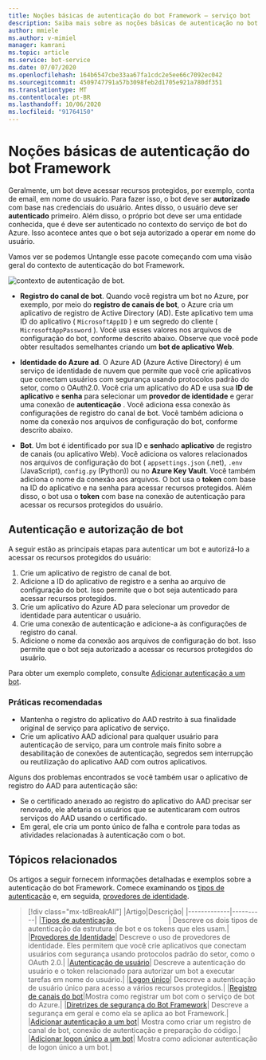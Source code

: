 ```yaml
---
title: Noções básicas de autenticação do bot Framework – serviço bot
description: Saiba mais sobre as noções básicas de autenticação no bot Framework.
author: mmiele
ms.author: v-mimiel
manager: kamrani
ms.topic: article
ms.service: bot-service
ms.date: 07/07/2020
ms.openlocfilehash: 164b6547cbe33aa67fa1cdc2e5ee66c7092ec042
ms.sourcegitcommit: 4509747791a57b3098feb2d1705e921a780df351
ms.translationtype: MT
ms.contentlocale: pt-BR
ms.lasthandoff: 10/06/2020
ms.locfileid: "91764150"
---
```

# <a name="bot-framework-authentication-basics"></a>Noções básicas de autenticação do bot Framework

Geralmente, um bot deve acessar recursos protegidos, por exemplo, conta de email, em nome do usuário. Para fazer isso, o bot deve ser **autorizado** com base nas credenciais do usuário. Antes disso, o usuário deve ser **autenticado** primeiro.
Além disso, o próprio bot deve ser uma entidade conhecida, que é deve ser autenticado no contexto do serviço de bot do Azure. Isso acontece antes que o bot seja autorizado a operar em nome do usuário.

Vamos ver se podemos Untangle esse pacote começando com uma visão geral do contexto de autenticação do bot Framework.

![contexto de autenticação de bot.](./media/concept-bot-authentication\bot-auth-context.PNG)

- **Registro do canal de bot**. Quando você registra um bot no Azure, por exemplo, por meio do **registro de canais de bot**, o Azure cria um aplicativo de registro de Active Directory (AD). Este aplicativo tem uma ID do aplicativo ( `MicrosoftAppID` ) e um segredo do cliente ( `MicrosoftAppPassword` ). Você usa esses valores nos arquivos de configuração do bot, conforme descrito abaixo.
Observe que você pode obter resultados semelhantes criando um **bot de aplicativo Web**.

- **Identidade do Azure ad**. O Azure AD (Azure Active Directory) é um serviço de identidade de nuvem que permite que você crie aplicativos que conectam usuários com segurança usando protocolos padrão do setor, como o OAuth2.0. Você cria um aplicativo do AD e usa sua **ID de aplicativo** e **senha** para selecionar um **provedor de identidade** e gerar uma conexão de **autenticação** . Você adiciona essa conexão às configurações de registro do canal de bot. Você também adiciona o nome da conexão nos arquivos de configuração do bot, conforme descrito abaixo.

- **Bot**. Um bot é identificado por sua ID e **senha**do **aplicativo** de registro de canais (ou aplicativo Web). Você adiciona os valores relacionados nos arquivos de configuração do bot ( `appsettings.json` (.net), `.env` (JavaScript), `config.py` (Python)) ou no **Azure Key Vault**. Você também adiciona o nome da conexão aos arquivos.
O bot usa o **token** com base na ID do aplicativo e na senha para acessar recursos protegidos. Além disso, o bot usa o **token** com base na conexão de autenticação para acessar os recursos protegidos do usuário.

## <a name="bot-authentication-and-authorization"></a>Autenticação e autorização de bot

A seguir estão as principais etapas para autenticar um bot e autorizá-lo a acessar os recursos protegidos do usuário:

1. Crie um aplicativo de registro de canal de bot.
1. Adicione a ID do aplicativo de registro e a senha ao arquivo de configuração do bot. Isso permite que o bot seja autenticado para acessar recursos protegidos.
1. Crie um aplicativo do Azure AD para selecionar um provedor de identidade para autenticar o usuário.
1. Crie uma conexão de autenticação e adicione-a às configurações de registro do canal.
1. Adicione o nome da conexão aos arquivos de configuração do bot. Isso permite que o bot seja autorizado a acessar os recursos protegidos do usuário.

Para obter um exemplo completo, consulte [Adicionar autenticação a um bot](bot-builder-authentication.md).

### <a name="best-practices"></a>Práticas recomendadas

- Mantenha o registro do aplicativo do AAD restrito à sua finalidade original de serviço para aplicativo de serviço.
- Crie um aplicativo AAD adicional para qualquer usuário para autenticação de serviço, para um controle mais finito sobre a desabilitação de conexões de autenticação, segredos sem interrupção ou reutilização do aplicativo AAD com outros aplicativos.

Alguns dos problemas encontrados se você também usar o aplicativo de registro do AAD para autenticação são:

- Se o certificado anexado ao registro do aplicativo do AAD precisar ser renovado, ele afetaria os usuários que se autenticaram com outros serviços do AAD usando o certificado.
- Em geral, ele cria um ponto único de falha e controle para todas as atividades relacionadas à autenticação com o bot.

## <a name="related-topics"></a>Tópicos relacionados

Os artigos a seguir fornecem informações detalhadas e exemplos sobre a autenticação do bot Framework. Comece examinando os [tipos de autenticação](bot-builder-concept-authentication-types.md) e, em seguida, [provedores de identidade](bot-builder-concept-identity-providers.md).

> [!div class="mx-tdBreakAll"]
> |Artigo|Descrição|
> |-------------|----------|
> |[Tipos de autenticação <img width=105px/>](bot-builder-concept-authentication-types.md)| Descreve os dois tipos de autenticação da estrutura de bot e os tokens que eles usam.|
> |[Provedores de Identidade](bot-builder-concept-identity-providers.md)| Descreve o uso de provedores de identidade. Eles permitem que você crie aplicativos que conectam usuários com segurança usando protocolos padrão do setor, como o OAuth 2.0.|
> |[Autenticação de usuário](bot-builder-concept-authentication.md)| Descreve a autenticação do usuário e o token relacionado para autorizar um bot a executar tarefas em nome do usuário.|
> |[Logon único](bot-builder-concept-sso.md)| Descreve a autenticação de usuário único para acesso a vários recursos protegidos.|
> |[Registro de canais do bot](../bot-service-quickstart-registration.md)|Mostra como registrar um bot com o serviço de bot do Azure.|
> |[Diretrizes de segurança do Bot Framework](bot-builder-security-guidelines.md)| Descreve a segurança em geral e como ela se aplica ao bot Framework.|
> |[Adicionar autenticação a um bot](bot-builder-authentication.md)| Mostra como criar um registro de canal de bot, conexão de autenticação e preparação do código.|
> |[Adicionar logon único a um bot](bot-builder-authentication-sso.md)| Mostra como adicionar autenticação de logon único a um bot.|
